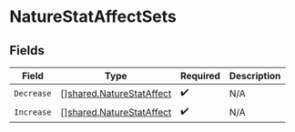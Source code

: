 # NatureStatAffectSets


## Fields

| Field                                                                | Type                                                                 | Required                                                             | Description                                                          |
| -------------------------------------------------------------------- | -------------------------------------------------------------------- | -------------------------------------------------------------------- | -------------------------------------------------------------------- |
| `Decrease`                                                           | [][shared.NatureStatAffect](../../models/shared/naturestataffect.md) | :heavy_check_mark:                                                   | N/A                                                                  |
| `Increase`                                                           | [][shared.NatureStatAffect](../../models/shared/naturestataffect.md) | :heavy_check_mark:                                                   | N/A                                                                  |